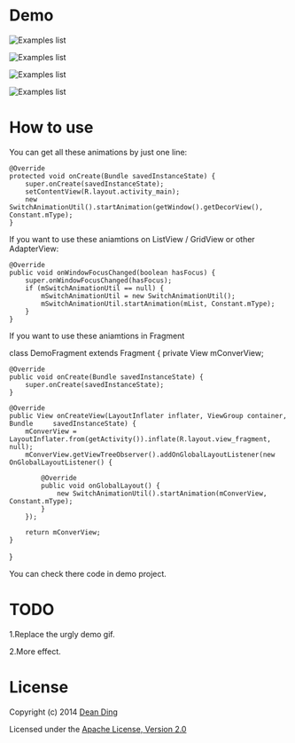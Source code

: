 
# Demo
![Examples list](https://raw.githubusercontent.com/dkmeteor/SmoothTransition/master/gif/flip.gif)

![Examples list](https://raw.githubusercontent.com/dkmeteor/SmoothTransition/master/gif/horizon.gif)

![Examples list](https://raw.githubusercontent.com/dkmeteor/SmoothTransition/master/gif/rotate.gif)

![Examples list](https://raw.githubusercontent.com/dkmeteor/SmoothTransition/master/gif/scale.gif)

# How to use

You can get all these animations by just one line:

    @Override
    protected void onCreate(Bundle savedInstanceState) {
        super.onCreate(savedInstanceState);
        setContentView(R.layout.activity_main);
        new SwitchAnimationUtil().startAnimation(getWindow().getDecorView(), Constant.mType);
    }

If you want to use these aniamtions on ListView / GridView or other AdapterView:

    @Override
    public void onWindowFocusChanged(boolean hasFocus) {
		super.onWindowFocusChanged(hasFocus);
		if (mSwitchAnimationUtil == null) {
			mSwitchAnimationUtil = new SwitchAnimationUtil();
			mSwitchAnimationUtil.startAnimation(mList, Constant.mType);
		}
	}

If you want to use these aniamtions in Fragment
    
class DemoFragment extends Fragment {
    private View mConverView;

    @Override
    public void onCreate(Bundle savedInstanceState) {
        super.onCreate(savedInstanceState);
    }

    @Override
    public View onCreateView(LayoutInflater inflater, ViewGroup container, Bundle     savedInstanceState) {
        mConverView = LayoutInflater.from(getActivity()).inflate(R.layout.view_fragment, null);
        mConverView.getViewTreeObserver().addOnGlobalLayoutListener(new OnGlobalLayoutListener() {

            @Override
            public void onGlobalLayout() {
                new SwitchAnimationUtil().startAnimation(mConverView, Constant.mType);
            }
        });

        return mConverView;
    }

}

You can check there code in demo project.

# TODO
1.Replace the urgly demo gif.

2.More effect.

# License
Copyright (c) 2014 [Dean Ding](http://dk-exp.com)

Licensed under the [Apache License, Version 2.0](http://www.apache.org/licenses/LICENSE-2.0.html)